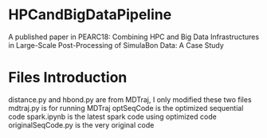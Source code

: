 # HPCandBigDataPipeline
A published paper in PEARC18: Combining HPC and Big Data Infrastructures in Large-Scale Post-Processing of SimulaBon Data: A Case Study

# Files Introduction
distance.py and hbond.py are from MDTraj, I only modified these two files
mdtraj.py is for running MDTraj
optSeqCode is the optimized sequential code
spark.ipynb is the latest spark code using optimized code
originalSeqCode.py is the very original code
